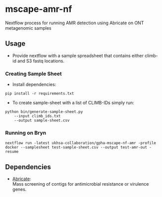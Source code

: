 # mscape-amr-nf
Nextflow process for running AMR detection using Abricate on ONT metagenomic samples

## Usage
- Provide nextflow with a sample spreadsheet that contains either climb-id and S3 fastq locations.

### Creating Sample Sheet
- Install dependencies:
```
pip install -r requirements.txt
```

- To create sample-sheet with a list of CLIMB-IDs simply run:   
```
python bin/generate-sample-sheet.py 
    --input climb_ids.txt 
    --output sample-sheet.csv
```

### Running on Bryn
```
nextflow run -latest ukhsa-collaboration/gpha-mscape-nf-amr -profile docker --samplesheet test-sample-sheet.csv --output test-amr-out -resume
```


## Dependencies
- [Abricate](https://github.com/tseemann/abricate):  
Mass screening of contigs for antimicrobial resistance or virulence genes.

